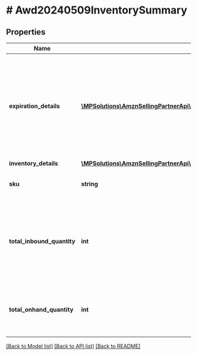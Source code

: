 # # Awd20240509InventorySummary

## Properties

Name | Type | Description | Notes
------------ | ------------- | ------------- | -------------
**expiration_details** | [**\MPSolutions\AmznSellingPartnerApi\Models\Awd20240509\Awd20240509ExpirationDetails[]**](Awd20240509ExpirationDetails.md) | The expiration details of the inventory. This object will only appear if the &#x60;details&#x60; parameter in the request is set to &#x60;SHOW&#x60;. | [optional]
**inventory_details** | [**\MPSolutions\AmznSellingPartnerApi\Models\Awd20240509\Awd20240509InventoryDetails**](Awd20240509InventoryDetails.md) |  | [optional]
**sku** | **string** | The seller or merchant SKU. |
**total_inbound_quantity** | **int** | Total quantity that is in-transit from the seller and has not yet been received at an AWD Distribution Center | [optional]
**total_onhand_quantity** | **int** | Total quantity that is present in AWD distribution centers. | [optional]

[[Back to Model list]](../../README.md#models) [[Back to API list]](../../README.md#endpoints) [[Back to README]](../../README.md)
